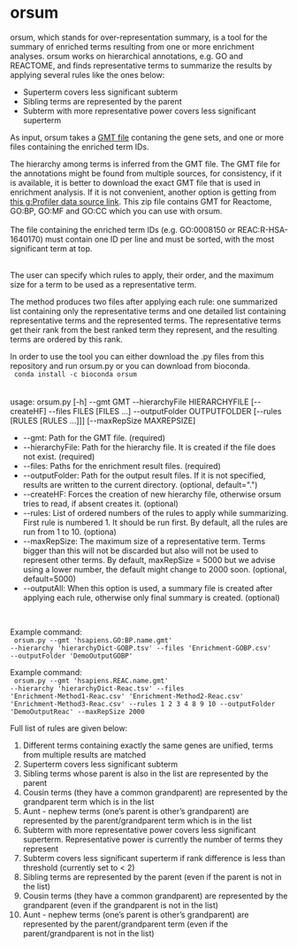 # orsum
orsum, which stands for over-representation summary, is a tool for the summary of enriched terms resulting from one or more enrichment analyses. orsum works on hierarchical annotations, e.g. GO and REACTOME, and finds representative terms to summarize the results by applying several rules like the ones below:</br>

<ul>
<li>Superterm covers less significant subterm</li>
<li>Sibling terms are represented by the parent</li>
<li>Subterm with more representative power covers less significant superterm</li>
</ul>

As input, orsum takes a <a href=https://software.broadinstitute.org/cancer/software/gsea/wiki/index.php/Data_formats#GMT:_Gene_Matrix_Transposed_file_format_.28.2A.gmt.29>GMT file</a> contaning the gene sets, and one or more files containing the enriched term IDs.</br>

The hierarchy among terms is inferred from the GMT file. The GMT file for the annotations might be found from multiple sources, for consistency, if it is available, it is better to download the exact GMT file that is used in enrichment analysis. If it is not convenient, another option is getting from <a href=https://biit.cs.ut.ee/gprofiler/static/gprofiler_hsapiens.name.zip>this g:Profiler data source link</a>. This zip file contains GMT for Reactome, GO:BP, GO:MF and GO:CC which you can use with orsum.</br></br>
The file containing the enriched term IDs (e.g. GO:0008150 or REAC:R-HSA-1640170) must contain one ID per line and must be sorted, with the most significant term at top.</br>
</br>



The user can specify which rules to apply, their order, and the maximum size for a term to be used as a representative term.</br>

The method produces two files after applying each rule: one summarized list containing only the representative terms and one detailed list containing representative terms and the represented terms. The representative terms get their rank from the best ranked term they represent, and the resulting terms are ordered by this rank.</br>

In order to use the tool you can either download the .py files from this repository and run orsum.py or you can download from bioconda.</br>
<code>
conda install -c bioconda orsum
</code></br>
</br>
</br>
usage: orsum.py [-h] --gmt GMT --hierarchyFile HIERARCHYFILE [--createHF]
                --files FILES [FILES ...] --outputFolder OUTPUTFOLDER
                [--rules [RULES [RULES ...]]] [--maxRepSize MAXREPSIZE]
</br>
<ul>
<li>--gmt: Path for the GMT file. (required)
<li>--hierarchyFile: Path for the hierarchy file. It is created if the file does not exist. (required)
<li>--files: Paths for the enrichment result files. (required)
<li>--outputFolder: Path for the output result files. If it is not specified, results are written to the current directory. (optional, default=".")
<li>--createHF: Forces the creation of new hierarchy file, otherwise orsum tries to read, if absent creates it. (optional)
<li>--rules: List of ordered numbers of the rules to apply while summarizing. First rule is numbered 1. It should be run first. By default, all the rules are run from 1 to 10. (optiona)
<li>--maxRepSize: The maximum size of a representative term. Terms bigger than this will not be discarded but also will not be used to represent other terms. By default, maxRepSize = 5000 but we advise using a lower number, the default might change to 2000 soon. (optional, default=5000)
<li>--outputAll: When this option is used, a summary file is created after applying each rule, otherwise only final summary is created. (optional)
</ul>
</br>

Example command:</br>
<code>
orsum.py --gmt 'hsapiens.GO:BP.name.gmt' --hierarchy 'hierarchyDict-GOBP.tsv' --files 'Enrichment-GOBP.csv' --outputFolder 'DemoOutputGOBP'
</code></br>


Example command:</br>
<code>
orsum.py --gmt 'hsapiens.REAC.name.gmt' --hierarchy 'hierarchyDict-Reac.tsv' --files 'Enrichment-Method1-Reac.csv' 'Enrichment-Method2-Reac.csv' 'Enrichment-Method3-Reac.csv' --rules 1 2 3 4 8 9 10 --outputFolder 'DemoOutputReac' --maxRepSize 2000
</code></br>

Full list of rules are given below:
<ol>
<li>Different terms containing exactly the same genes are unified, terms from multiple results are matched</li>
<li>Superterm covers less significant subterm</li>
<li>Sibling terms whose parent is also in the list are represented by the parent</li>
<li>Cousin terms (they have a common grandparent) are represented by the grandparent term which is in the list</li>
<li>Aunt - nephew terms (one’s parent is other’s grandparent) are represented by the parent/grandparent term which is in the list</li>
<li>Subterm with more representative power covers less significant superterm. Representative power is currently the number of terms they represent</li>
<li>Subterm covers less significant superterm if rank difference is less than threshold (currently set to < 2)</li>
<li>Sibling terms are represented by the parent (even if the parent is not in the list)</li>
<li>Cousin terms (they have a common grandparent) are represented by the grandparent (even if the grandparent is not in the list)</li>
<li>Aunt - nephew terms (one’s parent is other’s grandparent) are represented by the parent/grandparent term (even if the parent/grandparent is not in the list)</li>
</ol>
</br>



